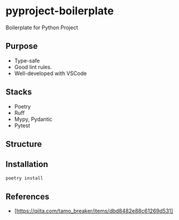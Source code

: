 # pyproject-boilerplate

Boilerplate for Python Project

## Purpose

- Type-safe
- Good lint rules.
- Well-developed with VSCode

## Stacks

- Poetry
- Ruff
- Mypy, Pydantic
- Pytest

## Structure

## Installation

```sh
poetry install
```

## References

- [https://qiita.com/tamo_breaker/items/dbd8482e88c61269d531]

